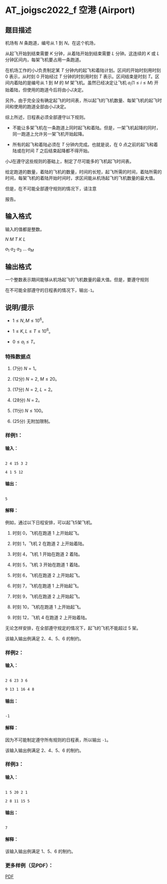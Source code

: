 # AT_joigsc2022_f 空港 (Airport)

## 题目描述

机场有 $N$ 条跑道，编号从 1 到 $N$。在这个机场，
从起飞开始到结束需要 $K$ 分钟，从着陆开始到结束需要 $L$ 分钟。这连续的 $K$ 或 $L$ 分钟区间内，每架飞机要占用一条跑道。

在机场工作的小J负责制定某 $T$ 分钟内的起飞和着陆计划。区间的开始时刻用时刻 0 表示，从时刻 0 开始经过 $T$ 分钟的时刻用时刻 $T$ 表示。区间结束是时刻 $T$。区间内着陆的是编号从 1 到 $M$ 的 $M$ 架飞机。虽然已经决定让飞机 $a_i(1 \le i \le M)$ 开始着陆，但使用的跑道今后将由小J决定。

另外，由于完全没有确定起飞的时间表，所以起飞的飞机数量、每架飞机的起飞时间和使用的跑道全部由小J决定。

综上所述，日程表必须全部遵守以下规则。

- 不能让多架飞机在一条跑道上同时起飞和着陆。但是，一架飞机起降的同时，同一跑道上允许另一架飞机开始起降。

- 所有的起飞和着陆必须在 $T$ 分钟内完成。也就是说，在 0 点之前的起飞和着陆或在时间 $T$ 之后结束起降都不得开始。

小J在遵守这些规则的基础上，制定了尽可能多的飞机起飞时间表。

给定跑道的数量，着陆的飞机的数量，时间的长短，起飞所需的时间，着陆所需的时间，每架飞机的着陆开始时间时，求区间能从机场起飞的飞机数量的最大值。

但是，在不可能全部遵守规则的情况下，请注意
报告。

## 输入格式

输入的值都是整数。

$N$ $M$ $T$ $K$ $L$

$a_1$ $a_2$ $a_3$ … $a_M$

## 输出格式

一个整数表示期间能够从机场起飞的飞机数量的最大值。但是，要遵守规则

在不可能全部遵守的日程表的情况下，输出`-1`。

## 说明/提示

- $1 \le N,M \le 10^6$。
- $1 \le K,L \le T \le 10^6$。
- $0 \le a_i \le T$。

### 特殊数据点

1. (7分) $N=1$。
1. (12分) $N=2$, $M \le 20$。
1. (17分) $N=2$, $L=2$。
1. (28分) $N$ = 2。
1. (11分) $N \le 100$。
1. (25分) 无附加限制。

### 样例1：

#### 输入：

```
2 4 15 3 2
4 1 5 12
```

#### 输出：

```
5
```

#### 解释：

例如，通过以下日程安排，可以起飞5架飞机。

1. 时刻 0，飞机在跑道 1 上开始起飞。
1. 时刻 1，飞机 2 在跑道 2 上开始着陆。
1. 时刻 4，飞机 1 开始在跑道 2 着陆。
1. 时刻 5，飞机 3 开始在跑道 1 着陆。
1. 时刻 6，飞机在跑道 2 上开始起飞。
1. 时刻 7，飞机在跑道 1 上开始起飞。
1. 时刻 9，飞机在跑道 2 上开始起飞。
1. 时刻 10，飞机在跑道 1 上开始起飞。
1. 时刻 12，飞机 4 在跑道 2 上开始着陆。

无论怎样安排，在全部遵守规定的情况下，起飞的飞机不能超过 5 架。
该输入输出例满足 2、4、5、6 的制约。

### 样例2：

#### 输入：

```
2 6 23 3 6
9 13 1 16 4 8
```

#### 输出：

```
-1
```

#### 解释：

因为不可能制定遵守所有规则的日程表，所以输出 `-1`。
该输入输出例满足 2、4、5、6 的制约。

### 样例3：

#### 输入：

```
1 5 20 2 1
2 8 11 15 5
```

#### 输出：

```
7
```

#### 解释：

该输入输出例满足 1、5、6 的制约。

### 更多样例（见PDF）：

[PDF](https://www2.ioi-jp.org/joig-camp/2022/2022-sp-tasks/contest2/airport.pdf)